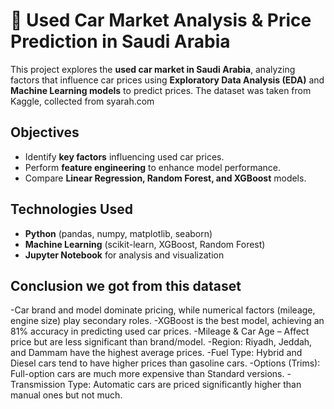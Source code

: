 # 🚗 Used Car Market Analysis & Price Prediction in Saudi Arabia  
This project explores the **used car market in Saudi Arabia**, analyzing factors that influence car prices using **Exploratory Data Analysis (EDA)** and **Machine Learning models** to predict prices.
The dataset was taken from Kaggle, collected from syarah.com
##  Objectives  
- Identify **key factors** influencing used car prices.  
- Perform  **feature engineering** to enhance model performance.  
- Compare **Linear Regression, Random Forest, and XGBoost** models.

## **Technologies Used**  
- **Python** (pandas, numpy, matplotlib, seaborn)  
- **Machine Learning** (scikit-learn, XGBoost, Random Forest)  
- **Jupyter Notebook** for analysis and visualization

 ## Conclusion we got from this dataset   
-Car brand and model dominate pricing, while numerical factors (mileage, engine size) play secondary roles.
-XGBoost is the best model, achieving an 81% accuracy in predicting used car prices.
-Mileage & Car Age – Affect price but are less significant than brand/model.
-Region: Riyadh, Jeddah, and Dammam have the highest average prices. -Fuel Type: Hybrid and Diesel cars tend to have higher prices than gasoline cars.
-Options (Trims): Full-option cars are much more expensive than Standard versions.
-Transmission Type: Automatic cars are priced significantly higher than manual ones but not much.

